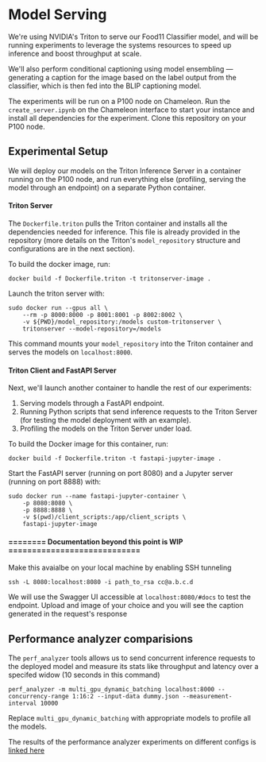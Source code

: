 # Model Serving 

We're using NVIDIA's Triton to serve our Food11 Classifier model, and will be running experiments to leverage the systems resources to speed up inference and boost throughput at scale.

We'll also perform conditional captioning using model ensembling — generating a caption for the image based on the label output from the classifier, which is then fed into the BLIP captioning model.

The experiments will be run on a P100 node on Chameleon.  Run the `create_server.ipynb` on the Chameleon interface to start your instance and install all dependencies for the experiment. Clone this repository on your P100 node.

## Experimental Setup

We will deploy our models on the Triton Inference Server in a container running on the P100 node, and run everything else (profiling, serving the model through an endpoint) on a separate Python container.

#### Triton Server 

The `Dockerfile.triton` pulls the Triton container and installs all the dependencies needed for inference. This file is already provided in the repository (more details on the Triton's `model_repository` structure and configurations are in the next section).

To build the docker image, run:
```
docker build -f Dockerfile.triton -t tritonserver-image .
```
Launch the triton server with:
```
sudo docker run --gpus all \ 
	--rm -p 8000:8000 -p 8001:8001 -p 8002:8002 \
	-v ${PWD}/model_repository:/models custom-tritonserver \
	tritonserver --model-repository=/models
```

This command mounts your `model_repository` into the Triton container and serves the models on `localhost:8000`.

#### Triton Client and FastAPI Server

Next, we'll launch another container to handle the rest of our experiments:

1.  Serving models through a FastAPI endpoint.
2.  Running Python scripts that send inference requests to the Triton Server (for testing the model deployment with an example).
3.  Profiling the models on the Triton Server under load.

To build the Docker image for this container, run:
```
docker build -f Dockerfile.triton -t fastapi-jupyter-image .
```
Start the FastAPI server (running on port 8080) and a Jupyter server (running on port 8888) with:
```
sudo docker run --name fastapi-jupyter-container \ 
	-p 8080:8080 \
	-p 8888:8888 \
	-v $(pwd)/client_scripts:/app/client_scripts \
	fastapi-jupyter-image
```

#### ========  Documentation beyond this point is WIP ============================
Make this avaialbe on your local machine by enabling SSH tunneling

```
ssh -L 8080:localhost:8080 -i path_to_rsa cc@a.b.c.d
```

We will use the Swagger UI accessible at `localhost:8080/#docs` to test the endpoint. Upload and image of your choice and you will see the caption generated in the request's response


## Performance analyzer comparisions 

The `perf_analyzer` tools allows us to send concurrent inference requests to the deployed model and measure its stats like throughput and latency over a specifed widow (10 seconds in this command)

```
perf_analyzer -m multi_gpu_dynamic_batching localhost:8000 --concurrency-range 1:16:2 --input-data dummy.json --measurement-interval 10000
```

Replace `multi_gpu_dynamic_batching` with appropriate models to profile all the models.

The results of the performance analyzer experiments on different configs is [linked here](https://docs.google.com/document/d/19h2KS1Ec0joOoNzzzspa8D8L24xzdzHU4pegB9TbNhs/edit?tab=t.0)

